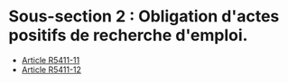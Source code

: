 #  Sous-section 2 : Obligation d'actes positifs de recherche d'emploi.

* [Article R5411-11](./LEGIARTI000019646791.md)
* [Article R5411-12](./LEGIARTI000019648381.md)
